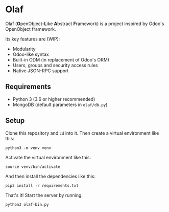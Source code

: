 # Olaf

Olaf (**O**penObject-**L**ike **A**bstract **F**ramework) is a project inspired by Odoo's OpenObject framework.

Its key features are (WIP):

* Modularity
* Odoo-like syntax
* Built-in ODM (in replacement of Odoo's ORM)
* Users, groups and security access rules
* Native JSON-RPC support

## Requirements

- Python 3 (3.6 or higher recommended)
- MongoDB (default parameters in `olaf/db.py`)

## Setup

Clone this repository and `cd` into it.
Then create a virtual environment like this:
```
python3 -m venv venv
```

Activate the virtual environment like this:
```
source venv/bin/activate
```

And then install the dependencies like this:
```
pip3 install -r requirements.txt
```

That's it! Start the server by running:
```
python3 olaf-bin.py
```